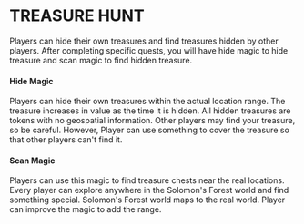 # TREASURE HUNT

Players can hide their own treasures and find treasures hidden by other players. After completing specific quests, you will have hide magic to hide treasure and scan magic to find hidden treasure.

#### Hide Magic

Players can hide their own treasures within the actual location range. The treasure increases in value as the time it is hidden. All hidden treasures are tokens with no geospatial information. Other players may find your treasure, so be careful. However, Player can use something to cover the treasure so that other players can't find it.

#### Scan Magic

Players can use this magic to find treasure chests near the real locations. Every player can explore anywhere in the Solomon's Forest world and find something special. Solomon's Forest world maps to the real world. Player can improve the magic to add the range.

